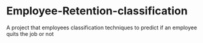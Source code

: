 # Employee-Retention-classification
A project that employees classification techniques to predict if an employee quits the job or not
